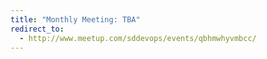 ```yaml
---
title: "Monthly Meeting: TBA"
redirect_to:
  - http://www.meetup.com/sddevops/events/qbhmwhyvmbcc/
---
```

